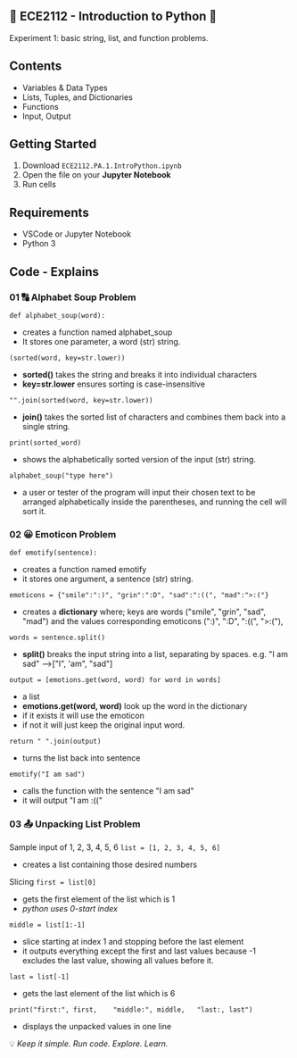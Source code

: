 ## 👾 ECE2112 - Introduction to Python 🐍
Experiment 1: basic string, list, and function problems.

## Contents
- Variables & Data Types
- Lists, Tuples, and Dictionaries
- Functions
- Input, Output

## Getting Started
1. Download `ECE2112.PA.1.IntroPython.ipynb`
2. Open the file on your **Jupyter Notebook**
3. Run cells

## Requirements 
- VSCode or Jupyter Notebook
- Python 3


## Code - Explains 
### 01 🔠 Alphabet Soup Problem
 `def alphabet_soup(word):`
- creates a function named alphabet_soup
- It stores one parameter, a word (str) string.


 `(sorted(word, key=str.lower))`
- **sorted()** takes the string and breaks it into individual characters
- **key=str.lower** ensures sorting is case-insensitive


 `"".join(sorted(word, key=str.lower))`
- **join()** takes the sorted list of characters and combines them back into a single string.


`print(sorted_word)`
- shows the alphabetically sorted version of the input (str) string.


`alphabet_soup("type here")`
- a user or tester of the program will input their chosen text to be arranged alphabetically inside the parentheses, and running the cell will sort it.


### 02 😀 Emoticon Problem
`def emotify(sentence):`
- creates a function named emotify
- it stores one argument, a sentence (str) string.


`emoticons = {"smile":":)", "grin":":D", "sad":":((", "mad":">:("}`
- creates a **dictionary** where; keys are words ("smile", "grin", "sad", "mad") and the values corresponding emoticons (":)", ":D", ":((", ">:("),


`words = sentence.split()`
- **split()** breaks the input string into a list, separating by spaces.
  e.g. "I am sad" -->["I", 'am", "sad"]

`output = [emotions.get(word, word) for word in words]`
- a list
- **emotions.get(word, word)** look up the word in the dictionary
- if it exists it will use the emoticon
- if not it will just keep the original input word.


`return " ".join(output)`
- turns the list back into sentence


`emotify("I am sad")`
- calls the function with the sentence "I am sad"
- it will output "I am :(("


### 03 📤 Unpacking List Problem
Sample input of 1, 2, 3, 4, 5, 6
`list = [1, 2, 3, 4, 5, 6]`
- creates a list containing those desired numbers

Slicing
`first = list[0]`
- gets the first element of the list which is 1
- *python uses 0-start index*

`middle = list[1:-1]`
- slice starting at index 1 and stopping before the last element
- it outputs everything except the first and last values because -1 excludes the last value, showing all values before it.

`last = list[-1]`
- gets the last element of the list which is 6

`print("first:", first,    "middle:", middle,   "last:, last")`
- displays the unpacked values in one line




  
💡 *Keep it simple. Run code. Explore. Learn.*  











